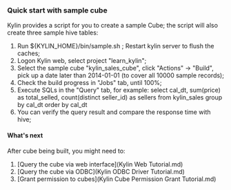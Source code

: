 ### Quick start with sample cube

Kylin provides a script for you to create a sample Cube; the script will also create three sample hive tables:

1. Run ${KYLIN_HOME}/bin/sample.sh ; Restart kylin server to flush the caches;
2. Logon Kylin web, select project "learn_kylin";
3. Select the sample cube "kylin_sales_cube", click "Actions" -> "Build", pick up a date later than 2014-01-01 (to cover all 10000 sample records);
4. Check the build progress in "Jobs" tab, until 100%;
5. Execute SQLs in the "Query" tab, for example:
	select cal_dt, sum(price) as total_selled, count(distinct seller_id) as sellers from kylin_sales group by cal_dt order by cal_dt
6. You can verify the query result and compare the response time with hive;

   
#### What's next

After cube being built, you might need to:

1. [Query the cube via web interface](Kylin Web Tutorial.md)
2. [Query the cube via ODBC](Kylin ODBC Driver Tutorial.md)
3. [Grant permission to cubes](Kylin Cube Permission Grant Tutorial.md)